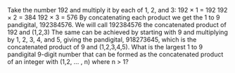 
Take the number 192 and multiply it by each of 1, 2, and 3:
192 &#215; 1 = 192
192 &#215; 2 = 384
192 &#215; 3 = 576
By concatenating each product we get the 1 to 9 pandigital, 192384576. We will call 192384576 the concatenated product of 192 and (1,2,3)
The same can be achieved by starting with 9 and multiplying by 1, 2, 3, 4, and 5, giving the pandigital, 918273645, which is the concatenated product of 9 and (1,2,3,4,5).
What is the largest 1 to 9 pandigital 9-digit number that can be formed as the concatenated product of an integer with (1,2, ... , n) where n > 1?
